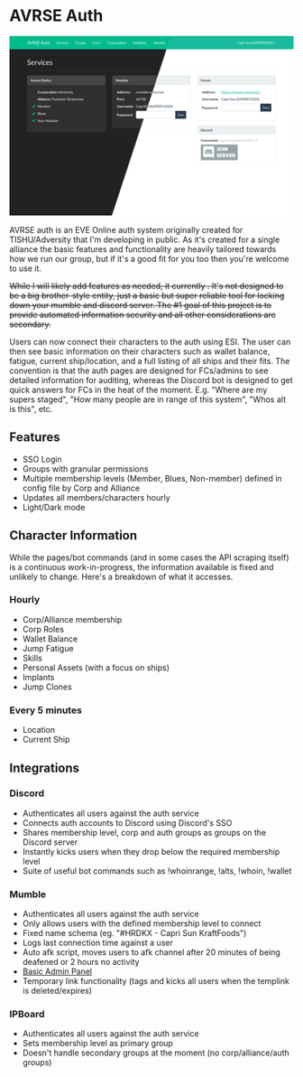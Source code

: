 # AVRSE Auth

![](screenshot.png)

AVRSE auth is an EVE Online auth system originally created for TISHU/Adversity that I'm developing in public. As it's created for a single alliance the basic features and functionality are heavily tailored towards how we run our group, but if it's a good fit for you too then you're welcome to use it.

~~While I will likely add features as needed, it currently . It's not designed to be a big brother-style entity, just a basic but super reliable tool for locking down your mumble and discord server. The \#1 goal of this project is to provide automated information security and all other considerations are secondary.~~

Users can now connect their characters to the auth using ESI. The user can then see basic information on their characters such as wallet balance, fatigue, current ship/location, and a full listing of all ships and their fits. The convention is that the auth pages are designed for FCs/admins to see detailed information for auditing, whereas the Discord bot is designed to get quick answers for FCs in the heat of the moment. E.g. "Where are my supers staged", "How many people are in range of this system", "Whos alt is this", etc.

## Features
* SSO Login
* Groups with granular permissions
* Multiple membership levels (Member, Blues, Non-member) defined in config file by Corp and Alliance
* Updates all members/characters hourly
* Light/Dark mode

## Character Information
While the pages/bot commands (and in some cases the API scraping itself) is a continuous work-in-progress, the information available is fixed and unlikely to change. Here's a breakdown of what it accesses.

### Hourly
* Corp/Alliance membership
* Corp Roles
* Wallet Balance
* Jump Fatigue
* Skills
* Personal Assets (with a focus on ships)
* Implants
* Jump Clones

### Every 5 minutes
* Location
* Current Ship


## Integrations
### Discord
* Authenticates all users against the auth service
* Connects auth accounts to Discord using Discord's SSO
* Shares membership level, corp and auth groups as groups on the Discord server
* Instantly kicks users when they drop below the required membership level
* Suite of useful bot commands such as !whoinrange, !alts, !whoin, !wallet

### Mumble
* Authenticates all users against the auth service
* Only allows users with the defined membership level to connect
* Fixed name schema (eg. "#HRDKX - Capri Sun KraftFoods")
* Logs last connection time against a user
* Auto afk script, moves users to afk channel after 20 minutes of being deafened or 2 hours no activity
* [Basic Admin Panel](https://i.imgur.com/X50dOPJ.png)
* Temporary link functionality (tags and kicks all users when the templink is deleted/expires)

### IPBoard
* Authenticates all users against the auth service
* Sets membership level as primary group
* Doesn't handle secondary groups at the moment (no corp/alliance/auth groups)
